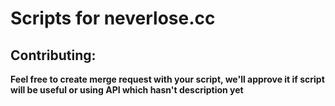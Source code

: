 # Scripts for neverlose.cc

## Contributing:

**Feel free to create merge request with your script, we'll approve it if script will be useful or using API which hasn't description yet**
